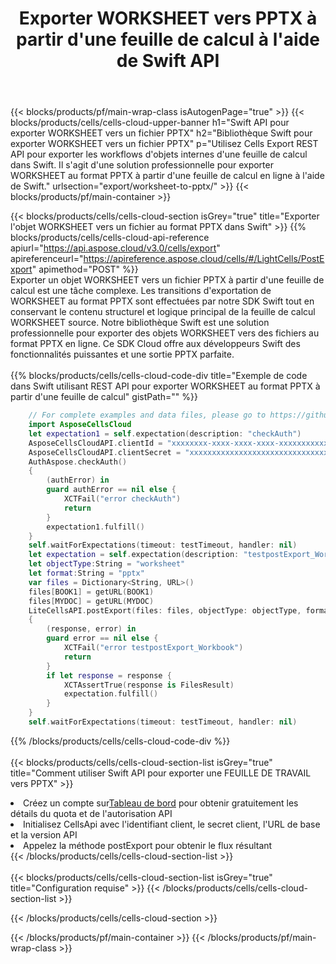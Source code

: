 ﻿---
title:  Exporter WORKSHEET vers PPTX à partir d'une feuille de calcul à l'aide de Swift API
description:  Aspose.Cells Cloud REST API prend en charge l'exportation de fichiers au format {0} vers {1} à l'aide de {2}.
url: /fr/swift/export/worksheet-to-pptx/
---
{{< blocks/products/pf/main-wrap-class isAutogenPage="true" >}}
{{< blocks/products/cells/cells-cloud-upper-banner h1="Swift API pour exporter WORKSHEET vers un fichier PPTX" h2="Bibliothèque Swift pour exporter WORKSHEET vers un fichier PPTX" p="Utilisez Cells Export REST API pour exporter les workflows d\'objets internes d\'une feuille de calcul dans Swift. Il s\'agit d\'une solution professionnelle pour exporter WORKSHEET au format PPTX à partir d\'une feuille de calcul en ligne à l\'aide de Swift." urlsection="export/worksheet-to-pptx/" >}}
{{< blocks/products/pf/main-container >}}

{{< blocks/products/cells/cells-cloud-section isGrey="true" title="Exporter l\'objet WORKSHEET vers un fichier au format PPTX dans Swift" >}}
{{% blocks/products/cells/cells-cloud-api-reference apiurl="https://api.aspose.cloud/v3.0/cells/export" apireferenceurl="https://apireference.aspose.cloud/cells/#/LightCells/PostExport" apimethod="POST" %}}
<br/>
Exporter un objet WORKSHEET vers un fichier PPTX à partir d'une feuille de calcul est une tâche complexe. Les transitions d'exportation de WORKSHEET au format PPTX sont effectuées par notre SDK Swift tout en conservant le contenu structurel et logique principal de la feuille de calcul WORKSHEET source. Notre bibliothèque Swift est une solution professionnelle pour exporter des objets WORKSHEET vers des fichiers au format PPTX en ligne. Ce SDK Cloud offre aux développeurs Swift des fonctionnalités puissantes et une sortie PPTX parfaite.
<br/>
<br/>
{{% blocks/products/cells/cells-cloud-code-div title="Exemple de code dans Swift utilisant REST API pour exporter WORKSHEET au format PPTX à partir d\'une feuille de calcul" gistPath="" %}}
  
```swift
    // For complete examples and data files, please go to https://github.com/aspose-cells-cloud/aspose-cells-cloud-swift/
    import AsposeCellsCloud
    let expectation1 = self.expectation(description: "checkAuth")
    AsposeCellsCloudAPI.clientId = "xxxxxxxx-xxxx-xxxx-xxxx-xxxxxxxxxxxx"
    AsposeCellsCloudAPI.clientSecret = "xxxxxxxxxxxxxxxxxxxxxxxxxxxxxxxx"
    AuthAspose.checkAuth()
    {
        (authError) in
        guard authError == nil else {
            XCTFail("error checkAuth")
            return
        }
        expectation1.fulfill()
    }
    self.waitForExpectations(timeout: testTimeout, handler: nil)
    let expectation = self.expectation(description: "testpostExport_Workbook")
    let objectType:String = "worksheet"
    let format:String = "pptx"
    var files = Dictionary<String, URL>()
    files[BOOK1] = getURL(BOOK1)
    files[MYDOC] = getURL(MYDOC)        
    LiteCellsAPI.postExport(files: files, objectType: objectType, format: format)
    {
        (response, error) in
        guard error == nil else {
            XCTFail("error testpostExport_Workbook")
            return
        }        
        if let response = response {
            XCTAssertTrue(response is FilesResult)
            expectation.fulfill()
        }
    }
    self.waitForExpectations(timeout: testTimeout, handler: nil)
```
   
{{% /blocks/products/cells/cells-cloud-code-div %}}
<br/>
<br/>
{{< blocks/products/cells/cells-cloud-section-list isGrey="true" title="Comment utiliser Swift API pour exporter une FEUILLE DE TRAVAIL vers PPTX" >}}
<li> Créez un compte sur<a href="https://dashboard.aspose.cloud/">Tableau de bord</a> pour obtenir gratuitement les détails du quota et de l'autorisation API</li>
<li>Initialisez CellsApi avec l'identifiant client, le secret client, l'URL de base et la version API</li>
<li>Appelez la méthode postExport pour obtenir le flux résultant</li>
{{< /blocks/products/cells/cells-cloud-section-list >}}
<br/>
<br/>
{{< blocks/products/cells/cells-cloud-section-list isGrey="true" title="Configuration requise" >}}
{{< /blocks/products/cells/cells-cloud-section-list >}}

{{< /blocks/products/cells/cells-cloud-section >}}

{{< /blocks/products/pf/main-container >}}
{{< /blocks/products/pf/main-wrap-class >}}
